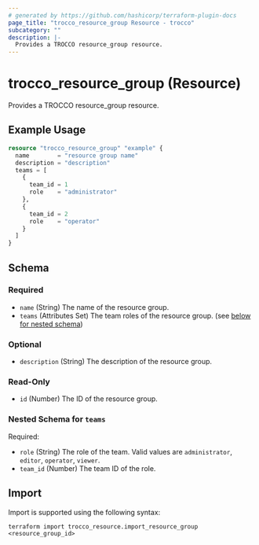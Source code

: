 ```yaml
---
# generated by https://github.com/hashicorp/terraform-plugin-docs
page_title: "trocco_resource_group Resource - trocco"
subcategory: ""
description: |-
  Provides a TROCCO resource_group resource.
---
```


# trocco_resource_group (Resource)

Provides a TROCCO resource_group resource.

## Example Usage

```terraform
resource "trocco_resource_group" "example" {
  name        = "resource group name"
  description = "description"
  teams = [
    {
      team_id = 1
      role    = "administrator"
    },
    {
      team_id = 2
      role    = "operator"
    }
  ]
}
```

<!-- schema generated by tfplugindocs -->
## Schema

### Required

- `name` (String) The name of the resource group.
- `teams` (Attributes Set) The team roles of the resource group. (see [below for nested schema](#nestedatt--teams))

### Optional

- `description` (String) The description of the resource group.

### Read-Only

- `id` (Number) The ID of the resource group.

<a id="nestedatt--teams"></a>
### Nested Schema for `teams`

Required:

- `role` (String) The role of the team. Valid values are `administrator`, `editor`, `operator`, `viewer`.
- `team_id` (Number) The team ID of the role.

## Import

Import is supported using the following syntax:

```shell
terraform import trocco_resource.import_resource_group <resource_group_id>
```
